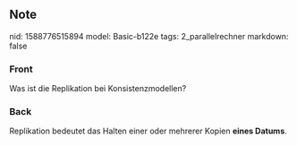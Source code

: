 ## Note
nid: 1588776515894
model: Basic-b122e
tags: 2_parallelrechner
markdown: false

### Front
Was ist die Replikation bei Konsistenzmodellen?

### Back
Replikation bedeutet das Halten einer oder mehrerer Kopien <b>eines Datums</b>.
